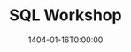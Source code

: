 ---
type: taclass
date: 1404-01-16T0:00:00
title: SQL Workshop
tldr: "Practice problems for SQL"
links: 
    - url: "https://drive.google.com/file/d/1BnD0qk4BjbU9QhxaX1VCu6hMB_j-9VWM/view?usp=drive_link"
      name: Select
    - url: "https://drive.google.com/file/d/1KSx9Fs8fbY3Y_qSi6QWeJOABZvTyFg1K/view?usp=drive_link"
      name: Basic Joins pt.1
    - url: "https://drive.google.com/file/d/1HVbO7Td_KsnQ4zS-eLRqxRPJQVCGeXgL/view?usp=drive_link"
      name: Basic Joins pt.2
    - url: "https://drive.google.com/file/d/1OqHpaCtjMFjiKSQ3Gqtj0sAIyXNV7FVf/view?usp=drive_link"
      name: Aggregate Functions
    - url: "https://drive.google.com/file/d/1CrmBPfd-SBy4QfaAdXQ6AEGM2TP33NKn/view?usp=drive_link"
      name: Sorting and Grouping
hide_from_announcments: true

---